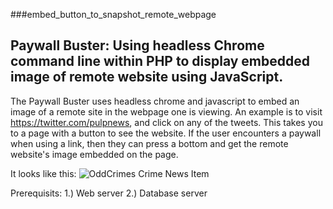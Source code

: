 ###embed_button_to_snapshot_remote_webpage
## Paywall Buster: Using headless Chrome command line within PHP to display embedded image of remote website using JavaScript.

The Paywall Buster uses headless chrome and javascript to embed an image of a remote site in the webpage one is viewing. An example is to visit https://twitter.com/pulpnews, and click on any of the tweets. This takes you to a page with a button to see the website. If the user encounters a paywall when using a link, then they can press a bottom and get the remote website's image embedded on the page.

It looks like this: ![OddCrimes Crime News Item](https://oddcrimes.com/o/images/paywall_buster.jpg)


Prerequisits:
1.) Web server
2.) Database server
